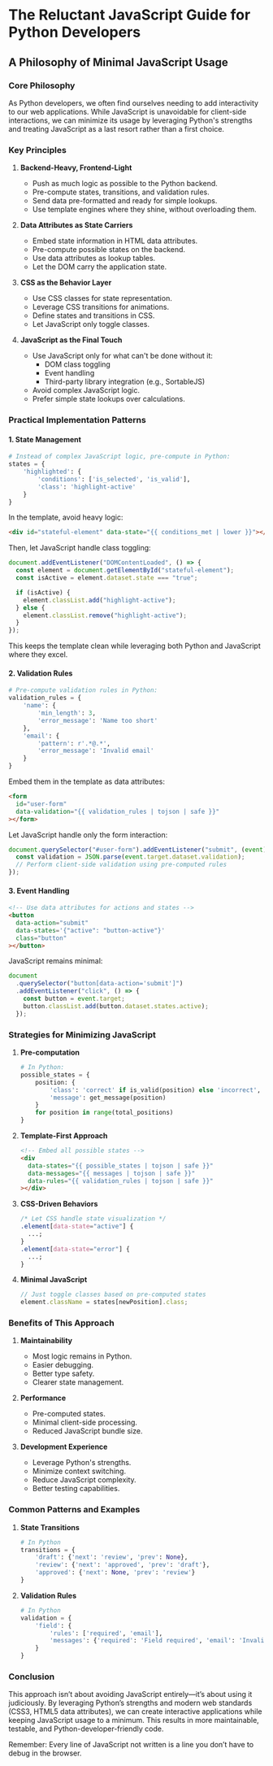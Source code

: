 # The Reluctant JavaScript Guide for Python Developers

## A Philosophy of Minimal JavaScript Usage

### Core Philosophy

As Python developers, we often find ourselves needing to add interactivity to our web applications. While JavaScript is unavoidable for client-side interactions, we can minimize its usage by leveraging Python's strengths and treating JavaScript as a last resort rather than a first choice.

### Key Principles

1. **Backend-Heavy, Frontend-Light**

   - Push as much logic as possible to the Python backend.
   - Pre-compute states, transitions, and validation rules.
   - Send data pre-formatted and ready for simple lookups.
   - Use template engines where they shine, without overloading them.

2. **Data Attributes as State Carriers**

   - Embed state information in HTML data attributes.
   - Pre-compute possible states on the backend.
   - Use data attributes as lookup tables.
   - Let the DOM carry the application state.

3. **CSS as the Behavior Layer**

   - Use CSS classes for state representation.
   - Leverage CSS transitions for animations.
   - Define states and transitions in CSS.
   - Let JavaScript only toggle classes.

4. **JavaScript as the Final Touch**
   - Use JavaScript only for what can't be done without it:
     - DOM class toggling
     - Event handling
     - Third-party library integration (e.g., SortableJS)
   - Avoid complex JavaScript logic.
   - Prefer simple state lookups over calculations.

### Practical Implementation Patterns

#### 1. State Management

```python
# Instead of complex JavaScript logic, pre-compute in Python:
states = {
    'highlighted': {
        'conditions': ['is_selected', 'is_valid'],
        'class': 'highlight-active'
    }
}
```

In the template, avoid heavy logic:

```html
<div id="stateful-element" data-state="{{ conditions_met | lower }}"></div>
```

Then, let JavaScript handle class toggling:

```javascript
document.addEventListener("DOMContentLoaded", () => {
  const element = document.getElementById("stateful-element");
  const isActive = element.dataset.state === "true";

  if (isActive) {
    element.classList.add("highlight-active");
  } else {
    element.classList.remove("highlight-active");
  }
});
```

This keeps the template clean while leveraging both Python and JavaScript where they excel.

#### 2. Validation Rules

```python
# Pre-compute validation rules in Python:
validation_rules = {
    'name': {
        'min_length': 3,
        'error_message': 'Name too short'
    },
    'email': {
        'pattern': r'.*@.*',
        'error_message': 'Invalid email'
    }
}
```

Embed them in the template as data attributes:

```html
<form
  id="user-form"
  data-validation="{{ validation_rules | tojson | safe }}"
></form>
```

Let JavaScript handle only the form interaction:

```javascript
document.querySelector("#user-form").addEventListener("submit", (event) => {
  const validation = JSON.parse(event.target.dataset.validation);
  // Perform client-side validation using pre-computed rules
});
```

#### 3. Event Handling

```html
<!-- Use data attributes for actions and states -->
<button
  data-action="submit"
  data-states='{"active": "button-active"}'
  class="button"
></button>
```

JavaScript remains minimal:

```javascript
document
  .querySelector("button[data-action='submit']")
  .addEventListener("click", () => {
    const button = event.target;
    button.classList.add(button.dataset.states.active);
  });
```

### Strategies for Minimizing JavaScript

1. **Pre-computation**

   ```python
   # In Python:
   possible_states = {
       position: {
           'class': 'correct' if is_valid(position) else 'incorrect',
           'message': get_message(position)
       }
       for position in range(total_positions)
   }
   ```

2. **Template-First Approach**

   ```html
   <!-- Embed all possible states -->
   <div
     data-states="{{ possible_states | tojson | safe }}"
     data-messages="{{ messages | tojson | safe }}"
     data-rules="{{ validation_rules | tojson | safe }}"
   ></div>
   ```

3. **CSS-Driven Behaviors**

   ```css
   /* Let CSS handle state visualization */
   .element[data-state="active"] {
     ...;
   }
   .element[data-state="error"] {
     ...;
   }
   ```

4. **Minimal JavaScript**
   ```javascript
   // Just toggle classes based on pre-computed states
   element.className = states[newPosition].class;
   ```

### Benefits of This Approach

1. **Maintainability**

   - Most logic remains in Python.
   - Easier debugging.
   - Better type safety.
   - Clearer state management.

2. **Performance**

   - Pre-computed states.
   - Minimal client-side processing.
   - Reduced JavaScript bundle size.

3. **Development Experience**
   - Leverage Python's strengths.
   - Minimize context switching.
   - Reduce JavaScript complexity.
   - Better testing capabilities.

### Common Patterns and Examples

1. **State Transitions**

   ```python
   # In Python
   transitions = {
       'draft': {'next': 'review', 'prev': None},
       'review': {'next': 'approved', 'prev': 'draft'},
       'approved': {'next': None, 'prev': 'review'}
   }
   ```

2. **Validation Rules**
   ```python
   # In Python
   validation = {
       'field': {
           'rules': ['required', 'email'],
           'messages': {'required': 'Field required', 'email': 'Invalid email'}
       }
   }
   ```

### Conclusion

This approach isn’t about avoiding JavaScript entirely—it’s about using it judiciously. By leveraging Python’s strengths and modern web standards (CSS3, HTML5 data attributes), we can create interactive applications while keeping JavaScript usage to a minimum. This results in more maintainable, testable, and Python-developer-friendly code.

Remember: Every line of JavaScript not written is a line you don’t have to debug in the browser.
